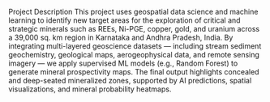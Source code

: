 Project Description
This project uses geospatial data science and machine learning to identify new target areas for the exploration of critical and strategic minerals such as REEs, Ni-PGE, copper, gold, and uranium across a 39,000 sq. km region in Karnataka and Andhra Pradesh, India. By integrating multi-layered geoscience datasets — including stream sediment geochemistry, geological maps, aerogeophysical data, and remote sensing imagery — we apply supervised ML models (e.g., Random Forest) to generate mineral prospectivity maps. The final output highlights concealed and deep-seated mineralized zones, supported by AI predictions, spatial visualizations, and mineral probability heatmaps.
